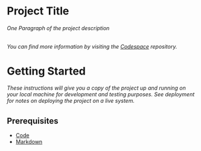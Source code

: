
# Project Title

###### One Paragraph of the project description
###### You can find more information by visiting the [Codespace](https://github.com/codespace) repository.

# Getting Started

###### These instructions will give you a copy of the project up and running on your local machine for development and testing purposes. See deployment for notes on deploying the project on a live system.

## Prerequisites

  - [Code](https://code.visualstudio.com/)
  - [Markdown](https://www.markdownguide.org/cheat-sheet/)

  